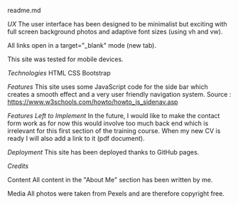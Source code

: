readme.md

*UX*
The user interface has been designed to be minimalist but exciting with full screen background photos and adaptive font sizes (using vh and vw).

All links  open in a target="_blank" mode (new tab).

This site was tested for mobile devices.

*Technologies*
HTML
CSS
Bootstrap

*Features*
This site uses some JavaScript code for the side bar which creates a smooth effect and a very user friendly navigation system.
Source : https://www.w3schools.com/howto/howto_js_sidenav.asp

*Features Left to Implement*
In the future, I would like to make the contact form work as for now this would involve too much back end which is irrelevant for this first section of the training course.
When my new CV is ready I will also add a link to it (pdf document).


*Deployment*
This site has been deployed thanks to GitHub pages.


*Credits*

Content
All content in the "About Me" section has been written by me.

Media
All photos were taken from Pexels and are therefore copyright free.


